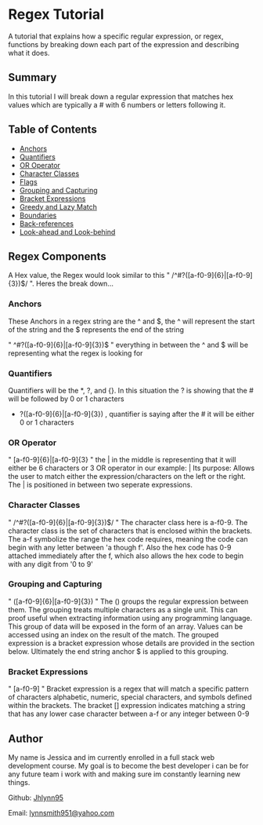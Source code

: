 # Regex Tutorial

A tutorial that explains how a specific regular expression, or regex, functions by breaking down each part of the expression and describing what it does.

## Summary
 In this tutorial I will break down a regular expression that matches hex values which are typically a # with 6 numbers or letters following it.


## Table of Contents

- [Anchors](#anchors)
- [Quantifiers](#quantifiers)
- [OR Operator](#or-operator)
- [Character Classes](#character-classes)
- [Flags](#flags)
- [Grouping and Capturing](#grouping-and-capturing)
- [Bracket Expressions](#bracket-expressions)
- [Greedy and Lazy Match](#greedy-and-lazy-match)
- [Boundaries](#boundaries)
- [Back-references](#back-references)
- [Look-ahead and Look-behind](#look-ahead-and-look-behind)

## Regex Components

A Hex value, the Regex would look similar to this  " /^#?([a-f0-9]{6}|[a-f0-9]{3})$/ ". Heres the break down...

### Anchors

These Anchors in a regex string are the ^ and $, the ^ will represent the start of the string and the $ represents the end of the string

" ^#?([a-f0-9]{6}|[a-f0-9]{3})$ " everything in between the ^ and $ will be representing what the regex is looking for

### Quantifiers

Quantifiers will  be the *, ?, and {}. In this situation the ? is showing that the # will be followed by 0 or 1 characters

-  ?([a-f0-9]{6}|[a-f0-9]{3}) , quantifier is saying after the # it will be either 0 or 1 characters

### OR Operator

" [a-f0-9]{6}|[a-f0-9]{3} " the | in the middle is representing that it will either be 6 characters or 3
OR operator in our example: |  Its purpose: Allows the user to match either the expression/characters on the left or the right. The | is positioned in between two seperate expressions.

### Character Classes

" /^#?([a-f0-9]{6}|[a-f0-9]{3})$/ " The character class here is a-f0-9. The character class is the set of characters that is enclosed within the brackets. The a-f symbolize the range the hex code requires, meaning the code can begin with any letter between 'a though f'. Also the hex code has 0-9 attached immediately after the f, which also allows the hex code to begin with any digit from '0 to 9'

### Grouping and Capturing

" ([a-f0-9]{6}|[a-f0-9]{3}) " The () groups the regular expression between them. The grouping treats multiple characters as a single unit. This can proof useful when extracting information using any programming language. This group of data will be exposed in the form of an array. Values can be accessed using an index on the result of the match.
The grouped expression is a bracket expression whose details are provided in the section below. Ultimately the end string anchor $ is applied to this grouping.

### Bracket Expressions

" [a-f0-9] " Bracket expression is a regex that will match a specific pattern of characters alphabetic, numeric, special characters, and symbols defined within the brackets. The bracket [] expression indicates matching a string that has any lower case character between a-f or any integer between 0-9


## Author

My name is Jessica and im currently enrolled in a full stack web development course. My goal is to become the best developer i can be for any future team i work with and making sure im constantly learning new things.

Github: [Jhlynn95](https://github.com/jhlynn95)

Email: lynnsmith951@yahoo.com
